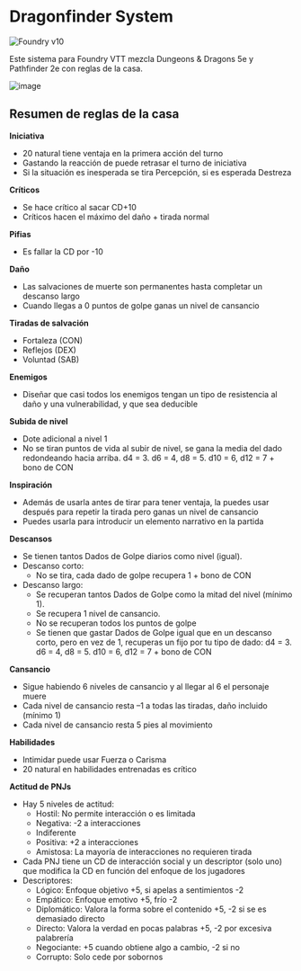 # Dragonfinder System

![Foundry v10](https://img.shields.io/badge/foundry-v10-green)

Este sistema para Foundry VTT mezcla Dungeons & Dragons 5e y Pathfinder 2e con reglas de la casa.

![image](https://www.cosasdedados.com/dragonfinder/logo.png)

## Resumen de reglas de la casa

**Iniciativa**

- 20 natural tiene ventaja en la primera acción del turno
- Gastando la reacción de puede retrasar el turno de iniciativa
- Si la situación es inesperada se tira Percepción, si es esperada Destreza

**Críticos**

- Se hace crítico al sacar CD+10
- Críticos hacen el máximo del daño + tirada normal

**Pifias**

- Es fallar la CD por -10

**Daño**

- Las salvaciones de muerte son permanentes hasta completar un descanso largo
- Cuando llegas a 0 puntos de golpe ganas un nivel de cansancio

**Tiradas de salvación**

- Fortaleza (CON)
- Reflejos (DEX)
- Voluntad (SAB)

**Enemigos**

- Diseñar que casi todos los enemigos tengan un tipo de resistencia al daño y una vulnerabilidad, y que sea deducible

**Subida de nivel**

- Dote adicional a nivel 1
- No se tiran puntos de vida al subir de nivel, se gana la media del dado redondeando hacia arriba. d4 = 3. d6 = 4, d8 = 5. d10 = 6, d12 = 7 + bono de CON

**Inspiración**

- Además de usarla antes de tirar para tener ventaja, la puedes usar después para repetir la tirada pero ganas un nivel de cansancio
- Puedes usarla para introducir un elemento narrativo en la partida

**Descansos**

- Se tienen tantos Dados de Golpe diarios como nivel (igual).
- Descanso corto:
    - No se tira, cada dado de golpe recupera 1 + bono de CON
- Descanso largo:
    - Se recuperan tantos Dados de Golpe como la mitad del nivel (mínimo 1).
    - Se recupera 1 nivel de cansancio.
    - No se recuperan todos los puntos de golpe
    - Se tienen que gastar Dados de Golpe igual que en un descanso corto, pero en vez de 1, recuperas un fijo por tu tipo de dado: d4 = 3. d6 = 4, d8 = 5. d10 = 6, d12 = 7 + bono de CON

**Cansancio**

- Sigue habiendo 6 niveles de cansancio y al llegar al 6 el personaje muere
- Cada nivel de cansancio resta –1 a todas las tiradas, daño incluido (mínimo 1)
- Cada nivel de cansancio resta 5 pies al movimiento

**Habilidades**

- Intimidar puede usar Fuerza o Carisma
- 20 natural en habilidades entrenadas es crítico

**Actitud de PNJs**

- Hay 5 niveles de actitud:
    - Hostil: No permite interacción o es limitada
    - Negativa: -2 a interacciones
    - Indiferente
    - Positiva: +2 a interacciones
    - Amistosa: La mayoría de interacciones no requieren tirada
- Cada PNJ tiene un CD de interacción social y un descriptor (solo uno) que modifica la CD en función del enfoque de los jugadores
- Descriptores:
    - Lógico: Enfoque objetivo +5, si apelas a sentimientos -2
    - Empático: Enfoque emotivo +5, frío -2
    - Diplomático: Valora la forma sobre el contenido +5, -2 si se es demasiado directo
    - Directo: Valora la verdad en pocas palabras +5, -2 por excesiva palabrería
    - Negociante: +5 cuando obtiene algo a cambio, -2 si no
    - Corrupto: Solo cede por sobornos
